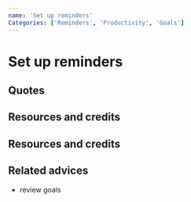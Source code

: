 ```yaml
---
name: 'Set up reminders'
Categories: ['Reminders', 'Productivity', 'Goals']
---
```

# Set up reminders

## Quotes

## Resources and credits


## Resources and credits

## Related advices

- review goals